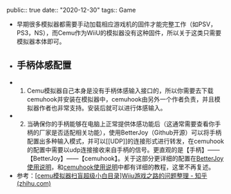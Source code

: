 public:: true
date:: "2020-12-30"
tags:: Game

- 早期很多模拟器都需要手动加载相应游戏机的固件才能完整工作（如PSV，PS3，NS），而Cemu作为WiiU的模拟器没有这种固件，所以关于这类只需要模拟器本体即可。
- ## 手柄体感配置
- 1. Cemu模拟器自己本身是没有手柄体感输入接口的，所以你需要去下载cemuhook并安装在模拟器中，cemuhook由另外一个作者负责，并且模拟器作者也非常支持。安装后就可以进行体感输入。
- 2. 当确保你的手柄能够在电脑上正常提供体感功能后（这通常需要查看你手柄的厂家是否适配相关功能），使用BetterJoy（Github开源）可以将手柄配置出多种输入模式，并可以[[UDP]]的连接形式进行转发，在cemuhook的配置中需要以udp连接接收来自手柄的信号。更直观的是【手柄】——【BetterJoy】——【cemuhook】。关于这部分更详细的配置在[BetterJoy使用说明](https://github.com/Davidobot/BetterJoy#how-to-use)，和[cemuhook使用说明](https://cemuhook.sshnuke.net/padudpserver.html)中都有详细的教程，这里不再复述。
- 参考：[[cemu模拟器扫盲超级小白目录]Wiiu游戏之路的问题整理 - 知乎 (zhihu.com)](https://zhuanlan.zhihu.com/p/104337967)